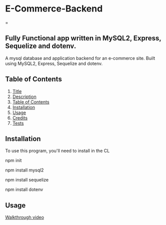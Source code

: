 # E-Commerce-Backend
=

## Fully Functional app written in MySQL2, Express, Sequelize and dotenv.

A mysql database and application backend for an e-commerce site. Built using MySQL2, Express, Sequelize and dotenv.

## Table of Contents

1. [Title](#project-title)
2. [Description](#description)
3. [Table of Contents](#table-of-contents)
4. [Installation](#installation)
5. [Usage](#usage)
6. [Credits](#credits)
8. [Tests](#tests)


## Installation

To use this program, you'll need to install in the CL

npm init

npm install mysql2

npm install sequelize

npm install dotenv

## Usage

[Walkthrough video]()

